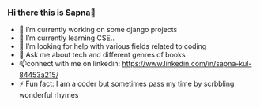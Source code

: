 ### Hi there this is Sapna👋

- 🔭 I’m currently working on some django projects
- 🌱 I’m currently learning CSE..
- 🤔 I’m looking for help with various fields related to coding 
- 💬 Ask me about tech and different genres of books 
- 📫connect with me on linkedin: https://www.linkedin.com/in/sapna-kul-84453a215/
- ⚡ Fun fact: I am a coder but sometimes pass my time by scrbbling wonderful rhymes 

